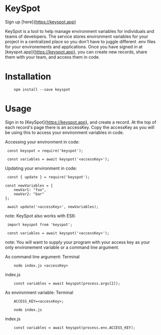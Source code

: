 # KeySpot
Sign up [here]{https://keyspot.app}

KeySpot is a tool to help manage environment variables for individuals and teams of developers. The service stores environment variables for your project in a centralized place so you don't have to juggle different .env files for your environements and applications. Once you have signed in at [keyspot.app]{https://keyspot.app}, you can create new records, share them with your team, and access them in code.

# Installation

```
    npm install --save keyspot
```

# Usage

Sign in to [KeySpot]{https://keyspot.app}, and create a record. At the top of each record's page there is an accessKey. Copy the accessKey as you will be using this to access your environment variables in code.

Accessing your environment in code:
```
 const keyspot = require('keyspot');

 const variables = await keyspot('<accessKey>');
```

Updating your environment in code:
```
 const { update } = require('keyspot');

const newVariables = {
    newVar1: "foo",
    newVar2: "bar"
};

 await update('<accessKey>', newVariables);

```

note: KeySpot also works with ES6:
```
 import keyspot from 'keyspot';

 const variables = await keyspot('<accessKey>');
```

note: You will want to supply your program with your access key as your only environement variable or a command line argument.

As command line argument:
Terminal
```
    node index.js <accessKey> 
```

index.js
```
    const variables = await keyspot(process.argv[2]);
```

As environment variable:
Terminal
```
    ACCESS_KEY=<accessKey>;

    node index.js 
```

index.js
```
    const variables = await keyspot(process.env.ACCESS_KEY);
```


